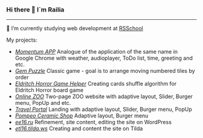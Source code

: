 ### Hi there 👋 I`m Railia

***

🌱 I’m currently studying web development at [RSSchool](https://app.rs.school/certificate/pv244kxd)

My projects:

- [*Momentum APP*](https://rolling-scopes-school.github.io/rallyzk-JSFEPRESCHOOL2022Q2/momentum/) Analogue of the application of the same name in Google Chrome with weather, audioplayer, ToDo list, time, greeting and etc.
- [*Gem Puzzle*](https://rolling-scopes-school.github.io/rallyzk-JSFE2022Q3/Gem-Puzzle/) Classic game - goal is to arrange moving numbered tiles by order
- [*Eldritch Horror Game Helper*](https://rallyzk.github.io/eldritch-codejam/) Creating cards shuffle algorithm for Eldritch Horror board game
- [*Online ZOO*](https://rolling-scopes-school.github.io/rallyzk-JSFE2022Q3/online-zoo/pages/main/) Two-page ZOO website with adaptive layout, Slider, Burger menu, PopUp and etc.
- [*Travel Portal*](https://rolling-scopes-school.github.io/rallyzk-JSFEPRESCHOOL2022Q2/travel/) Landing with adaptive layout, Slider, Burger menu, PopUp
- [*Pompeo Ceramic Shop*](https://rallyzk.github.io/Pompeo-ceramic-shop/) Adaptive layout, Burger menu
- [*ee16.ru*](http://ee16.ru/) Refinement, site content, editing the site on WordPress
- [*etl16.tilda.ws*](http://etl16.tilda.ws/) Creating and content the site on Tilda

<!--
**RallyZK/RallyZK** is a ✨ _special_ ✨ repository because its `README.md` (this file) appears on your GitHub profile.

Here are some ideas to get you started:

- 🔭 I’m currently working on ...
- 🌱 I’m currently learning ...
- 👯 I’m looking to collaborate on ...
- 🤔 I’m looking for help with ...
- 💬 Ask me about ...
- 📫 How to reach me: ...
- 😄 Pronouns: ...
- ⚡ Fun fact: ...
-->
